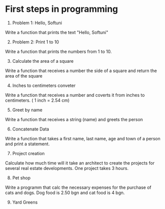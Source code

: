 # First steps in programming

1. Problem 1: Hello, Softuni

Write a function that prints the text "Hello, Softuni"

2. Problem 2: Print 1 to 10

Write a function that prints the numbers from 1 to 10.

3. Calculate the area of a square

Write a function that receives a number the side of a square and return the area of the square

4. Inches to centimeters conveter

Write a function that receives a number and coverts it from inches to centimeters.
( 1 inch = 2.54 cm)

5. Greet by name

Write a function that receives a string (name) and greets the person

6. Concatenate Data

Write a function that takes a first name, last name, age and town of a person and print a statement.

7. Project creation

Calculate how much time will it take an architect to create the projects for several real estate developments. One project takes 3 hours.

8. Pet shop

Write a programm that calc the necessary expenses for the purchase of cats and dogs.
Dog food is 2.50 bgn and cat food is 4 bgn.

9. Yard Greens
